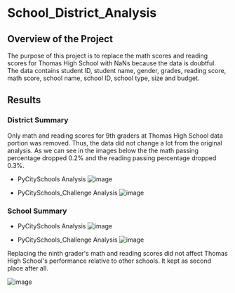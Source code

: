 # School_District_Analysis

## Overview of the Project

The purpose of this project is to replace the math scores and reading scores for Thomas High School with NaNs because the data is doubtful. The data contains student ID, student name, gender, grades, reading score, math score, school name, school ID, school type, size and budget.

## Results

### District Summary

Only math and reading scores for 9th graders at Thomas High School data portion was removed. Thus, the data did not change a lot from the original analysis. As we can see in the images below the the math passing percentage dropped 0.2% and the reading passing percentage dropped 0.3%.

* PyCitySchools Analysis
![image](https://user-images.githubusercontent.com/95327338/150498783-377cb7a3-033f-4b84-b970-d5cfe499c60b.png)

* PyCitySchools_Challenge Analysis
![image](https://user-images.githubusercontent.com/95327338/150500386-51efacc5-82ba-4ecf-b405-4892552fe2e0.png)

### School Summary


* PyCitySchools Analysis
![image](https://user-images.githubusercontent.com/95327338/150618246-35bedf19-3a38-4373-92b1-3d0fc046f9de.png)

* PyCitySchools_Challenge Analysis
![image](https://user-images.githubusercontent.com/95327338/150618205-9ece34c2-89fe-4f46-939e-482f01569438.png)

Replacing the ninth grader's math and reading scores did not affect Thomas High School's performance relative to other schools. It kept as second place after all. 

![image](https://user-images.githubusercontent.com/95327338/150618933-09d14c3f-7f27-4d7e-9bc0-2d6da3281c2d.png)



